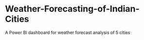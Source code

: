# Weather-Forecasting-of-Indian-Cities
A Power BI dashboard for weather forecast analysis of 5 cities
